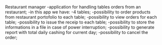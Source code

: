 Restaurant manager
  -application for handling tables orders from an restaurant;
  -in this app we have:
    -4 tables;
    -possibility to order products from restaurant portofolio to each table;
    -possibility to view orders for each table;
    -possibility to issue the receip to each table;
    -possibility to store the informations in a file in case of power interruption;
    -possibility to generate report with total daily cashing for current day;
    -possibility to cancel the order;
    

